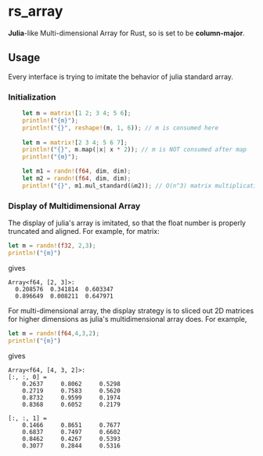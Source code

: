# rs_array
**Julia**-like Multi-dimensional Array for Rust, so is set to be **column-major**.

## Usage
Every interface is trying to imitate the behavior of julia standard array.

### Initialization
```rust
    let m = matrix![1 2; 3 4; 5 6];
    println!("{m}");
    println!("{}", reshape!(m, 1, 6)); // m is consumed here
    
    let m = matrix![2 3 4; 5 6 7];
    println!("{}", m.map(|x| x * 2)); // m is NOT consumed after map
    println!("{m}");

    let m1 = randn!(f64, dim, dim);
    let m2 = randn!(f64, dim, dim);
    println!("{}", m1.mul_standard(&m2)); // O(n^3) matrix multiplication
```

### Display of Multidimensional Array
The display of julia's array is imitated, so that the float number is properly truncated and aligned. For example, for matrix:
```rust
let m = randn!(f32, 2,3);
println!("{m}")
```
gives
```
Array<f64, [2, 3]>:
  0.208576  0.341814  0.603347
  0.896649  0.008211  0.647971
```

For multi-dimensional array, the display strategy is to sliced out 2D matrices for higher dimensions as julia's multidimensional array does. For example,
```rust
let m = randn!(f64,4,3,2);
println!("{m}")
```
gives
```
Array<f64, [4, 3, 2]>:
[:, :, 0] = 
    0.2637     0.8062     0.5298 
    0.2719     0.7583     0.5620 
    0.8732     0.9599     0.1974 
    0.8368     0.6052     0.2179 

[:, :, 1] = 
    0.1466     0.8651     0.7677 
    0.6837     0.7497     0.6602 
    0.8462     0.4267     0.5393 
    0.3077     0.2844     0.5316 
```
